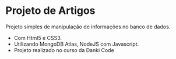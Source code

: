 # Projeto de Artigos

<p>Projeto simples de manipulação de informações no banco de dados.</p>

- Com Html5 e CSS3.
- Utilizando MongoDB Atlas, NodeJS com Javascript.
- Projeto realizado no curso da Danki Code
